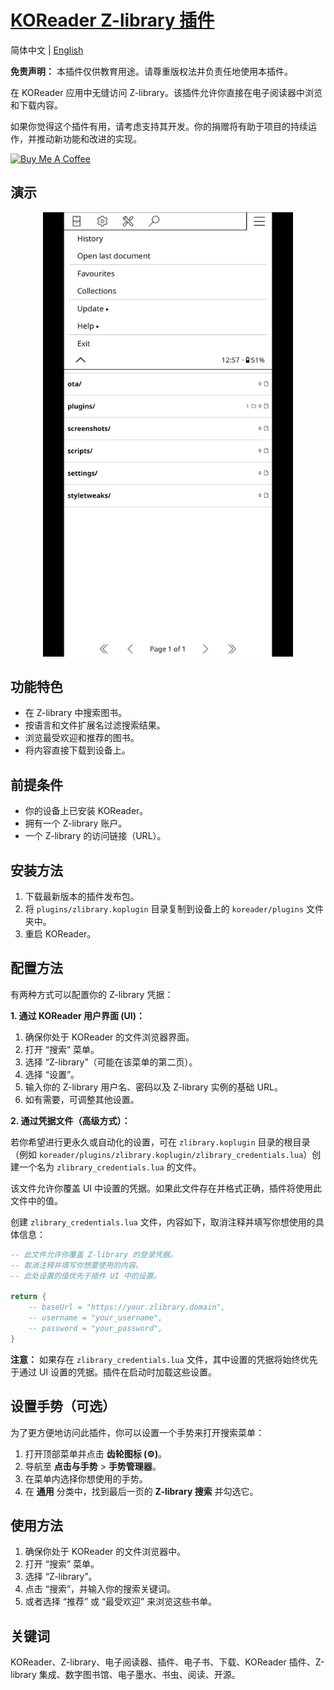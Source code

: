 # [KOReader Z-library 插件](https://github.com/ZlibraryKO/zlibrary.koplugin)

简体中文 | [English](./README.md)

**免责声明：** 本插件仅供教育用途。请尊重版权法并负责任地使用本插件。

在 KOReader 应用中无缝访问 Z-library。该插件允许你直接在电子阅读器中浏览和下载内容。

如果你觉得这个插件有用，请考虑支持其开发。你的捐赠将有助于项目的持续运作，并推动新功能和改进的实现。

<a href="https://buymeacoffee.com/zlibraryko" target="_blank"><img src="https://cdn.buymeacoffee.com/buttons/default-orange.png" alt="Buy Me A Coffee" height="41" width="174"></a>

## 演示

<div align="center">
  <img src="assets/search_and_download.gif" width="400">
</div>

## 功能特色

*   在 Z-library 中搜索图书。
*   按语言和文件扩展名过滤搜索结果。
*   浏览最受欢迎和推荐的图书。
*   将内容直接下载到设备上。

## 前提条件

*   你的设备上已安装 KOReader。
*   拥有一个 Z-library 账户。
*   一个 Z-library 的访问链接（URL）。

## 安装方法

1.  下载最新版本的插件发布包。
2.  将 `plugins/zlibrary.koplugin` 目录复制到设备上的 `koreader/plugins` 文件夹中。
3.  重启 KOReader。

## 配置方法

有两种方式可以配置你的 Z-library 凭据：

**1. 通过 KOReader 用户界面 (UI)：**

1.  确保你处于 KOReader 的文件浏览器界面。
2.  打开 “搜索” 菜单。
3.  选择 “Z-library”（可能在该菜单的第二页）。
4.  选择 “设置”。
5.  输入你的 Z-library 用户名、密码以及 Z-library 实例的基础 URL。
6.  如有需要，可调整其他设置。

**2. 通过凭据文件（高级方式）：**

若你希望进行更永久或自动化的设置，可在 `zlibrary.koplugin` 目录的根目录（例如 `koreader/plugins/zlibrary.koplugin/zlibrary_credentials.lua`）创建一个名为 `zlibrary_credentials.lua` 的文件。

该文件允许你覆盖 UI 中设置的凭据。如果此文件存在并格式正确，插件将使用此文件中的值。

创建 `zlibrary_credentials.lua` 文件，内容如下，取消注释并填写你想使用的具体信息：

```lua
-- 此文件允许你覆盖 Z-library 的登录凭据。
-- 取消注释并填写你想要使用的内容。
-- 此处设置的值优先于插件 UI 中的设置。

return {
    -- baseUrl = "https://your.zlibrary.domain",
    -- username = "your_username",
    -- password = "your_password",
}
```
**注意：** 如果存在 `zlibrary_credentials.lua` 文件，其中设置的凭据将始终优先于通过 UI 设置的凭据。插件在启动时加载这些设置。

## 设置手势（可选）

为了更方便地访问此插件，你可以设置一个手势来打开搜索菜单：

1.  打开顶部菜单并点击 **齿轮图标 (⚙️)**。
2.  导航至 **点击与手势** > **手势管理器**。
3.  在菜单内选择你想使用的手势。
4.  在 **通用** 分类中，找到最后一页的 **Z-library 搜索** 并勾选它。

## 使用方法

1.  确保你处于 KOReader 的文件浏览器中。
2.  打开 “搜索” 菜单。
3.  选择 “Z-library”。
4.  点击 “搜索”，并输入你的搜索关键词。
5.  或者选择 “推荐” 或 “最受欢迎” 来浏览这些书单。

## 关键词

KOReader、Z-library、电子阅读器、插件、电子书、下载、KOReader 插件、Z-library 集成、数字图书馆、电子墨水、书虫、阅读、开源。
